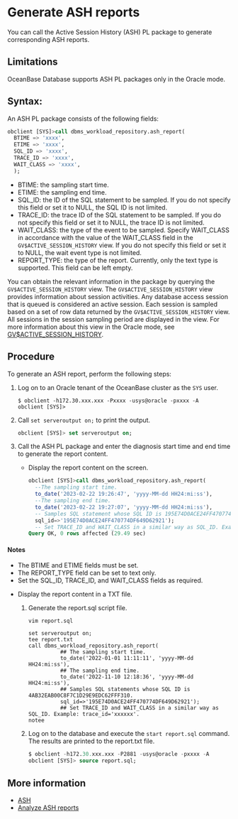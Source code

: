 # Generate ASH reports

You can call the Active Session History (ASH) PL package to generate corresponding ASH reports.

## Limitations

OceanBase Database supports ASH PL packages only in the Oracle mode.

## Syntax:

An ASH PL package consists of the following fields:

```sql
obclient [SYS]>call dbms_workload_repository.ash_report(     
  BTIME => 'xxxx',
  ETIME => 'xxxx',  
  SQL_ID => 'xxxx',
  TRACE_ID => 'xxxx',
  WAIT_CLASS => 'xxxx',
  );
```

- BTIME: the sampling start time.
- ETIME: the sampling end time.
- SQL_ID: the ID of the SQL statement to be sampled. If you do not specify this field or set it to NULL, the SQL ID is not limited.
- TRACE_ID: the trace ID of the SQL statement to be sampled. If you do not specify this field or set it to NULL, the trace ID is not limited.
- WAIT_CLASS: the type of the event to be sampled. Specify WAIT_CLASS in accordance with the value of the WAIT_CLASS field in the `GV$ACTIVE_SESSION_HISTORY` view. If you do not specify this field or set it to NULL, the wait event type is not limited.
- REPORT_TYPE: the type of the report. Currently, only the text type is supported. This field can be left empty.

You can obtain the relevant information in the package by querying the `GV$ACTIVE_SESSION_HISTORY` view. The `GV$ACTIVE_SESSION_HISTORY` view provides information about session activities. Any database access session that is queued is considered an active session. Each session is sampled based on a set of row data returned by the `GV$ACTIVE_SESSION_HISTORY` view. All sessions in the session sampling period are displayed in the view.
For more information about this view in the Oracle mode, see [GV$ACTIVE_SESSION_HISTORY](../../../../5.system-reference/5.system-overview-of-oracle-mode/3.performance-view-of-oracle-mode/89.gv-active_session_history-of-oracle-mode.md).

## Procedure

To generate an ASH report, perform the following steps:

1. Log on to an Oracle tenant of the OceanBase cluster as the `SYS` user.

   ```shell
   $ obclient -h172.30.xxx.xxx -Pxxxx -usys@oracle -pxxxx -A
   obclient [SYS]>
   ```

2. Call `set serveroutput on;` to print the output.

   ```sql
   obclient [SYS]> set serveroutput on;
   ```

3. Call the ASH PL package and enter the diagnosis start time and end time to generate the report content.

   - Display the report content on the screen.

      ```sql
      obclient [SYS]>call dbms_workload_repository.ash_report(     
        --The sampling start time.
        to_date('2023-02-22 19:26:47', 'yyyy-MM-dd HH24:mi:ss'),
        --The sampling end time.
        to_date('2023-02-22 19:27:07', 'yyyy-MM-dd HH24:mi:ss'),
        -- Samples SQL statement whose SQL ID is 195E74D0ACE24FF470774DF649D62921.
        sql_id=>'195E74D0ACE24FF470774DF649D62921');
        -- Set TRACE_ID and WAIT_CLASS in a similar way as SQL_ID. Example: trace_id='xxxxxx'.
      Query OK, 0 rows affected (29.49 sec)
      ```

<main id="notice" type='explain'>
        <h4>Notes</h4>
        <ul>
        <li>The BTIME and ETIME fields must be set. </li>
        <li>The REPORT_TYPE field can be set to text only. </li>
        <li>Set the SQL_ID, TRACE_ID, and WAIT_CLASS fields as required. </li>
        </ul>
      </main>

   - Display the report content in a TXT file.

      1. Generate the report.sql script file.

         ```shell
         vim report.sql
         ```

         ```shell
         set serveroutput on;
         tee report.txt
         call dbms_workload_repository.ash_report(
                   ## The sampling start time.
                   to_date('2022-01-01 11:11:11', 'yyyy-MM-dd HH24:mi:ss'),
                   ## The sampling end time.
                   to_date('2022-11-10 12:18:36', 'yyyy-MM-dd HH24:mi:ss'),
                   ## Samples SQL statements whose SQL ID is 4AB32EAB00C8F7C1D29E9EDC62FFF310.
                   sql_id=>'195E74D0ACE24FF470774DF649D62921');
                   ## Set TRACE_ID and WAIT_CLASS in a similar way as SQL_ID. Example: trace_id='xxxxxx'.
         notee
         ```

      2. Log on to the database and execute the `start report.sql` command. The results are printed to the report.txt file.

         ```sql
         $ obclient -h172.30.xxx.xxx -P2881 -usys@oracle -pxxxx -A
         obclient [SYS]> source report.sql;
         ```

## More information

- [ASH](1.ash-introduction.md)
- [Analyze ASH reports](3.analyze-ash-report.md)
